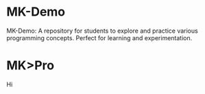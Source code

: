 # MK-Demo

MK-Demo: A repository for students to explore and practice various programming concepts. Perfect for learning and experimentation.

# MK>Pro

Hi
